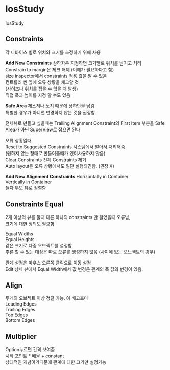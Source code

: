 # IosStudy
IosStudy

## Constraints
각 디바이스 별로 위치와 크기를 조정하기 위해 사용 

**Add New Constraints** 
상하좌우 지정하면 크기별로 위치를 남기고 처리        
Constrain to margin은 체크 해제 (이해가 필요하다고 함)          
size inspector에서 constraints 적용 값을 알 수 있음        
컨트롤러 씬 옆에 오류 상황을 체크할 것         
(사이즈나 위치를 잡을 수 없을 때 발생)         
직접 폭과 높이를 지정 할 수도 있음        

**Safe Area**
제스쳐나 노치 때문에 상하단을 남김        
특별한 경우가 아니면 변경하지 않는 것을 권장함        

전체뷰로 만들고 싶을때는 Trailing Alignment Constraint의 First Item 부분을 Safe Area가 아닌 SuperView로 잡으면 된다        

오류 상황일때        
Reset to Suggested Constraints 시스템에서 알아서 처리해줌        
(원하지 않는 형태로 만들어줄때가 있어사용하지 않음)        
Clear Constraints 전체 Constraints 제거        
Auto layout은 오류 상황에서도 일단 실행되긴함. (권장 X)        

**Add New Alignment Constraints**
Horizontally in Container        
Vertically in Container         
둘다 부모 뷰로 정렬함        

## Constraints Equal
2개 이상의 뷰를 둘때 다른 하나의 constraints 만 걸었을때 오류남,        
크기에 대한 정의도 필요함        

Equal Widths        
Equal Heights        
같은 크기로 다중 오브젝트를 설정함        
추론 할 수 있는 대상은 따로 오류를 생성하지 않음 (사이에 있는 오브젝트의 경우)        

관계 설정은 마우스 오른쪽 클릭으로 이동 설정        
Edit 상세 뷰에서 Equal Width에서 값 변경은 관계의 폭 값의 변경이 있음.         

## Align        
두개의 오브젝트 이상 정렬 가능. 아 배고프다        
Leading Edges        
Trailing Edges        
Top Edges        
Bottom Edges        

## Multiplier        
Option누르면 간격 보여줌        
시작 포인트 * 배율 + constant        
상대적인 개념이기때문에 관계에 대한 크기만 설정가능        


